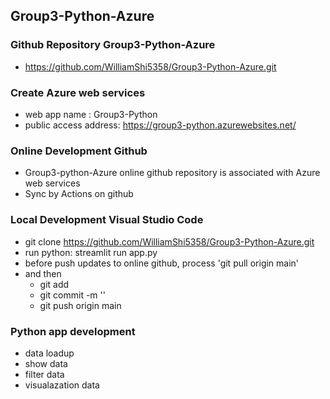 ## Group3-Python-Azure


### Github Repository Group3-Python-Azure
   - https://github.com/WilliamShi5358/Group3-Python-Azure.git

### Create Azure web services
   - web app name : Group3-Python
   - public access address: https://group3-python.azurewebsites.net/

### Online Development Github
   - Group3-python-Azure online github repository is associated with Azure web services
   - Sync by Actions on github   

### Local Development Visual Studio Code
   - git clone https://github.com/WilliamShi5358/Group3-Python-Azure.git
   - run python: streamlit run app.py
   - before push updates to online github, process 'git pull origin main'
   - and then 
     - git add <specific files> 
     - git commit -m ''
     - git push origin main

### Python app development
   - data loadup
   - show data
   - filter data
   - visualazation data
